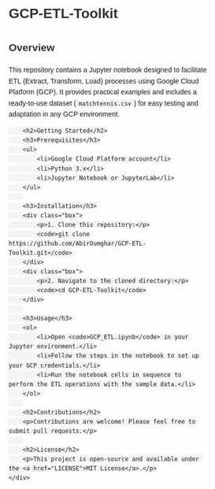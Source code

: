 <!DOCTYPE html>
<html lang="en">
<head>
    <meta charset="UTF-8">
    <meta http-equiv="X-UA-Compatible" content="IE=edge">
    <meta name="viewport" content="width=device-width, initial-scale=1.0">
    <title>GCP-ETL-Toolkit</title>
    <!-- Inline CSS for demonstration purposes -->
    <style>
        body {
            font-family: Arial, sans-serif;
            line-height: 1.6;
        }
        .container {
            width: 80%;
            margin: 20px auto;
        }
        h1, h2 {
            color: #333;
        }
        code {
            background-color: #f4f4f4;
            padding: 2px 5px;
            border-radius: 3px;
        }
        .box {
            background-color: #f7f7f7;
            border-left: 4px solid #007BFF;
            padding: 20px;
            margin-bottom: 20px;
        }
        a {
            color: #007BFF;
            text-decoration: none;
        }
        a:hover {
            text-decoration: underline;
        }
    </style>
</head>
<body>
    <div class="container">
        <h1>GCP-ETL-Toolkit</h1>
        <h2>Overview</h2>
        <p>This repository contains a Jupyter notebook designed to facilitate ETL (Extract, Transform, Load) processes using Google Cloud Platform (GCP). It provides practical examples and includes a ready-to-use dataset (<code>matchtennis.csv</code>) for easy testing and adaptation in any GCP environment.</p>
        
        <h2>Getting Started</h2>
        <h3>Prerequisites</h3>
        <ul>
            <li>Google Cloud Platform account</li>
            <li>Python 3.x</li>
            <li>Jupyter Notebook or JupyterLab</li>
        </ul>
        
        <h3>Installation</h3>
        <div class="box">
            <p>1. Clone this repository:</p>
            <code>git clone https://github.com/AbirOumghar/GCP-ETL-Toolkit.git</code>
        </div>
        <div class="box">
            <p>2. Navigate to the cloned directory:</p>
            <code>cd GCP-ETL-Toolkit</code>
        </div>
        
        <h3>Usage</h3>
        <ol>
            <li>Open <code>GCP_ETL.ipynb</code> in your Jupyter environment.</li>
            <li>Follow the steps in the notebook to set up your GCP credentials.</li>
            <li>Run the notebook cells in sequence to perform the ETL operations with the sample data.</li>
        </ol>
        
        <h2>Contributions</h2>
        <p>Contributions are welcome! Please feel free to submit pull requests.</p>
        
        <h2>License</h2>
        <p>This project is open-source and available under the <a href="LICENSE">MIT License</a>.</p>
    </div>
</body>
</html>
